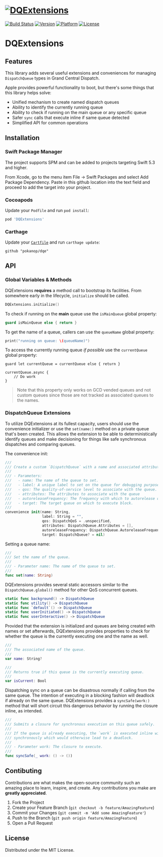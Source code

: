 # [![DQExtensions](https://github.com/pokanop/dqe/blob/main/Resources/DQExtensions.png?raw=true)](#)

[![Build Status](https://travis-ci.org/pokanop/dqe.svg?branch=main)](https://travis-ci.org/pokanop/dqe)
[![Version](https://img.shields.io/cocoapods/v/DQExtensions.svg?style=flat)](http://cocoapods.org/pods/DQExtensions)
[![Platform](https://img.shields.io/cocoapods/p/DQExtensions.svg?style=flat)](http://cocoapods.org/pods/DQExtensions)
[![License](https://img.shields.io/cocoapods/l/DQExtensions.svg?style=flat)](https://github.com/pokanop/dqe/blob/master/LICENSE)

# DQExtensions

## Features

This library adds several useful extensions and conveniences for managing `DispatchQueue` types in Grand Central Dispatch.

Apple provides powerful functionality to boot, but there's some things that this library helps solve:

- Unified mechanism to create named dispatch queues
- Ability to identify the currently running queue
- Ability to check if running on the main queue or any specific queue
- Safer `sync` calls that execute inline if same queue detected
- Simplified API for common operations

## Installation

### Swift Package Manager

The project supports SPM and can be added to projects targeting Swift 5.3 and higher.

From Xcode, go to the menu item File -> Swift Packages and select Add Package Dependency. Paste in this github location into the text field and proceed to add the target into your project.

### Cocoapods

Update your `Podfile` and run `pod install`:

```sh
pod 'DQExtensions'
```

### Carthage

Update your [`Cartfile`](https://github.com/Carthage/Carthage) and run `carthage update`:

```
github "pokanop/dqe"
```

## API

### Global Variables & Methods

DQExtensions **requires** a method call to bootstrap its facilities. From somewhere early in the lifecycle, `initialize` should be called.

```swift
DQExtensions.initialize()
```

To check if running on the **main** queue use the `isMainQueue` global property:

```swift
guard isMainQueue else { return }
```

To get the name of a queue, callers can use the `queueName` global property:

```swift
print("running on queue: \(queueName)")
```

To access the currently running queue _if possible_ use the `currentQueue` global property:

```
guard let currentQueue = currentQueue else { return }

currentQueue.async {
    // Do work
}
```

> Note that this property only works on GCD vended queues and not custom queues since those are not tracked as associated queues to the names.

### DispatchQueue Extensions

To utilize DQExtensions at its fullest capacity, users should use the convenience initializer or use the `set(name:)` method on a private queue that's been created. This allows the extension to be able to deterministically identify queues and make decisioning for things like safe synchronous dispatches and comparing queues.

The convenience init:

```swift
///
/// Create a custom `DispatchQueue` with a name and associated attributes.
///
/// - Parameters:
///   - name: The name of the queue to set.
///   - label: A unique label to set on the queue for debugging purposes.
///   - qos: The quality-of-service level to associate with the queue.
///   - attributes: The attributes to associate with the queue
///   - autoreleaseFrequency: The frequency with which to autorelease objects created by the blocks that the queue schedules
///   - target: The target queue on which to execute block.
///
convenience init(name: String,
                 label: String = "",
                 qos: DispatchQoS = .unspecified,
                 attributes: DispatchQueue.Attributes = [],
                 autoreleaseFrequency: DispatchQueue.AutoreleaseFrequency = .inherit,
                 target: DispatchQueue? = nil)
```

Setting a queue name:

```swift
///
/// Set the name of the queue.
///
/// - Parameter name: The name of the queue to set.
///
func set(name: String)
```

DQExtensions provides several static accessors similar to the `DispatchQueue.global()` method for other QoS concurrent queues.

```swift
static func background() -> DispatchQueue
static func utility() -> DispatchQueue
static func `default`() -> DispatchQueue
static func userInitiated() -> DispatchQueue
static func userInteractive() -> DispatchQueue
```

Provided that the extension is initialized and queues are being created with names or set afterwards, DQExtensions provides properties to check for whether the queue is the currently executing one and the name as well.

```swift
///
/// The associated name of the queue.
///
var name: String?

///
/// Returns true if this queue is the currently executing queue.
///
var isCurrent: Bool
```

Dispatching sync on a queue can be disastrous normally if calling from the same queue. The intention of executing in a blocking fashion will deadlock if already on the same queue. DQExtensions provides a `syncSafe(work:)` method that will short circuit this dangerous behavior by running the closure inline, as intended.

```swift
///
/// Submits a closure for synchronous execution on this queue safely.
///
/// If the queue is already executing, the `work` is executed inline without dispatching
/// synchronously which would otherwise lead to a deadlock.
///
/// - Parameter work: The closure to execute.
///
func syncSafe(_ work: () -> ())
```

## Contibuting

Contributions are what makes the open-source community such an amazing place to learn, inspire, and create. Any contributions you make are **greatly appreciated**.

1. Fork the Project
2. Create your Feature Branch (`git checkout -b feature/AmazingFeature`)
3. Commit your Changes (`git commit -m 'Add some AmazingFeature'`)
4. Push to the Branch (`git push origin feature/AmazingFeature`)
5. Open a Pull Request

## License

Distributed under the MIT License.

